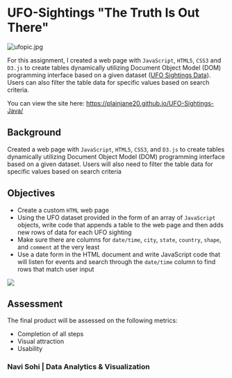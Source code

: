 # UFO-Sightings "The Truth Is Out There"

![ufopic.jpg](https://github.com/PlainJane20/UFO-Sightings-Java/blob/main/static/images/ufopic.jpg)

For this assignment, I created a web page with `JavaScript`, `HTML5`, `CSS3` and `D3.js` to create tables dynamically utilizing Document Object Model (DOM) programming interface based on a given dataset ([UFO Sightings Data](https://github.com/PlainJane20/UFO-Sightings-Java/blob/main/UFO-Level%201/static/js/data.js)). Users can also filter the table data for specific values based on search criteria.

You can view the site here: https://plainjane20.github.io/UFO-Sightings-Java/

## Background

Created a web page with `JavaScript`, `HTML5`, `CSS3`, and `D3.js` to create tables dynamically utilizing Document Object Model (DOM) programming interface based on a given dataset. Users will also need to filter the table data for specific values based on search criteria


## Objectives

* Create a custom `HTML` web page
* Using the UFO dataset provided in the form of an array of `JavaScript` objects, write code that appends a table to the web page and then adds new rows of data for each UFO sighting
* Make sure there are columns for `date/time`, `city`, `state`, `country`, `shape`, and `comment` at the very least
* Use a date form in the HTML document and write JavaScript code that will listen for events and search through the `date/time` column to find rows that match user input

![](Images/html_webpage.png)


## Assessment

The final product will be assessed on the following metrics:
* Completion of all steps
* Visual attraction
* Usability

### Navi Sohi | Data Analytics & Visualization
